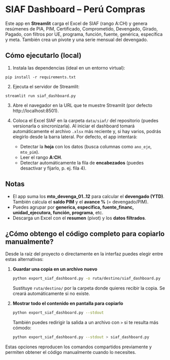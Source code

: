 
# SIAF Dashboard – Perú Compras

Este app en **Streamlit** carga el Excel de SIAF (rango A:CH) y genera resúmenes de PIA, PIM, Certificado, Comprometido, Devengado, Girado, Pagado,
con filtros por UE, programa, función, fuente, genérica, específica y meta. También crea un pivote y una serie mensual del devengado.

## Cómo ejecutarlo (local)

1) Instala las dependencias (ideal en un entorno virtual):
```
pip install -r requirements.txt
```

2) Ejecuta el servidor de Streamlit:
```
streamlit run siaf_dashboard.py
```

3) Abre el navegador en la URL que te muestre Streamlit (por defecto http://localhost:8501).

4) Coloca el Excel SIAF en la carpeta `data/siaf/` del repositorio (puedes versionarla o sincronizarla). Al iniciar el dashboard tomará automáticamente el archivo `.xlsx` más reciente y, si hay varios, podrás elegirlo desde la barra lateral. Por defecto, el app intentará:
   - Detectar la **hoja** con los datos (busca columnas como `ano_eje`, `mto_pim`).
   - Leer el rango **A:CH**.
   - Detectar automáticamente la fila de **encabezados** (puedes desactivar y fijarlo, p. ej. fila 4).
   
## Notas

- El app suma los **mto_devenga_01..12** para calcular el **devengado (YTD)**. También calcula el **saldo PIM** y el **avance %** (= devengado/PIM).
- Puedes agrupar por **generica, especifica, fuente_financ, unidad_ejecutora, función, programa**, etc.
- Descarga un Excel con el **resumen** (pivot) y los **datos filtrados**.

## ¿Cómo obtengo el código completo para copiarlo manualmente?

Desde la raíz del proyecto o directamente en la interfaz puedes elegir entre estas alternativas:

1. **Guardar una copia en un archivo nuevo**

   ```bash
   python export_siaf_dashboard.py -o ruta/destino/siaf_dashboard.py
   ```

   Sustituye `ruta/destino/` por la carpeta donde quieres recibir la copia. Se creará automáticamente si no existe.

2. **Mostrar todo el contenido en pantalla para copiarlo**

   ```bash
   python export_siaf_dashboard.py --stdout
   ```

   También puedes redirigir la salida a un archivo con `>` si te resulta más cómodo:

   ```bash
   python export_siaf_dashboard.py --stdout > siaf_dashboard.py
   ```

Estas opciones reproducen los comandos compartidos previamente y permiten obtener el código manualmente cuando lo necesites.

